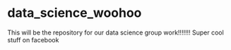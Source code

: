 # data_science_woohoo

This will be the repository for our data science group work!!!!!!! Super cool stuff on facebook

